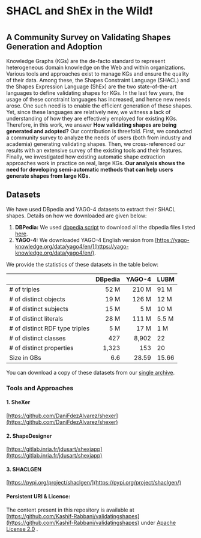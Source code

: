 # SHACL and ShEx in the Wild❗

## A Community Survey on Validating Shapes Generation and Adoption


Knowledge Graphs (KGs) are the de-facto standard to represent heterogeneous domain knowledge on the Web and within organizations. 
Various tools and approaches exist to manage KGs and ensure the quality of their data.
Among these, the Shapes Constraint Language (SHACL) and the Shapes Expression Language (ShEx) are the two state-of-the-art languages to define validating shapes for KGs.
In the last few years, the usage of these constraint languages has increased, and hence new needs arose.
One such need is to enable the efficient generation of these shapes.
Yet, since these languages are relatively new, we witness a lack of understanding of how they are effectively employed for existing KGs. 
Therefore, in this work, we answer **How validating shapes are being generated and adopted?**
Our contribution is threefold.
First, we conducted a community survey to analyze the needs of users (both from industry and academia) generating validating shapes.
Then, we cross-referenced our results with an extensive survey of the existing tools and their features.
Finally, we investigated how existing automatic shape extraction approaches work in practice on real, large KGs.
**Our analysis shows the need for developing semi-automatic methods that can help users generate shapes from large KGs.**



## Datasets
We have used DBpedia and YAGO-4 datasets to extract their SHACL shapes. Details on how we downloaded are given below:

1. **DBPedia:** We used  [dbpedia script](https://github.com/Kashif-Rabbani/validatingshapes/blob/main/dbpedia/download-dbpedia.sh) to download all the dbpedia files listed [here](https://github.com/Kashif-Rabbani/validatingshapes/blob/main/dbpedia/dbpedia-files.txt).
2. **YAGO-4:** We downloaded YAGO-4 English version from [https://yago-knowledge.org/data/yago4/en/](https://yago-knowledge.org/data/yago4/en/).

We provide the statistics of these datasets in the table below:

|                                	| DBpedia 	| YAGO-4 	| LUBM  	|
|--------------------------------	|--------:	|-------:	|-------	|
| # of triples                   	|    52 M 	|  210 M 	| 91 M  	|
| # of distinct objects          	|    19 M 	|  126 M 	| 12 M  	|
| # of distinct subjects         	|    15 M 	|    5 M 	| 10 M  	|
| # of distinct literals         	|    28 M 	|  111 M 	| 5.5 M 	|
| # of distinct RDF type triples 	|     5 M 	|   17 M 	| 1 M   	|
| # of distinct classes          	|     427 	|  8,902 	| 22    	|
| # of distinct properties       	|   1,323 	|    153 	| 20    	|
| Size in GBs                    	|     6.6 	|  28.59 	| 15.66 	|

You can download a copy of these datasets from our [single archive](http://130.226.98.152/www_datasets/).

### Tools and Approaches

#### 1. SheXer
[https://github.com/DaniFdezAlvarez/shexer](https://github.com/DaniFdezAlvarez/shexer)


#### 2. ShapeDesigner
[https://gitlab.inria.fr/jdusart/shexjapp](https://gitlab.inria.fr/jdusart/shexjapp)

#### 3. SHACLGEN
[https://pypi.org/project/shaclgen/](https://pypi.org/project/shaclgen/)


#### Persistent URI & Licence:
The content present in this repository is available at
[https://github.com/Kashif-Rabbani/validatingshapes](https://github.com/Kashif-Rabbani/validatingshapes) under [Apache License 2.0](https://github.com/Kashif-Rabbani/validatingshapes/blob/main/LICENSE) .



